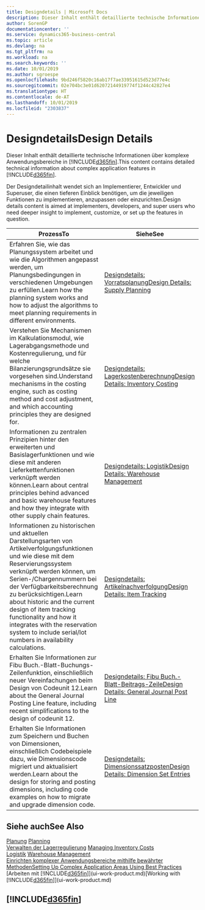```yaml
---
title: Designdetails | Microsoft Docs
description: Dieser Inhalt enthält detaillierte technische Informationen über komplexe Anwendungsbereiche in  Business Central.
author: SorenGP
documentationcenter: ''
ms.service: dynamics365-business-central
ms.topic: article
ms.devlang: na
ms.tgt_pltfrm: na
ms.workload: na
ms.search.keywords: ''
ms.date: 10/01/2019
ms.author: sgroespe
ms.openlocfilehash: 9bd246f5820c16ab17f7ae33951615d523d77e4c
ms.sourcegitcommit: 02e704bc3e01d62072144919774f1244c42827e4
ms.translationtype: HT
ms.contentlocale: de-AT
ms.lasthandoff: 10/01/2019
ms.locfileid: "2303837"
---
```

# <a name="design-details"></a><span data-ttu-id="d13d1-103">Designdetails</span><span class="sxs-lookup"><span data-stu-id="d13d1-103">Design Details</span></span>
<span data-ttu-id="d13d1-104">Dieser Inhalt enthält detaillierte technische Informationen über komplexe Anwendungsbereiche in [!INCLUDE[d365fin](includes/d365fin_md.md)].</span><span class="sxs-lookup"><span data-stu-id="d13d1-104">This content contains detailed technical information about complex application features in [!INCLUDE[d365fin](includes/d365fin_md.md)].</span></span>  

 <span data-ttu-id="d13d1-105">Der Designdetailinhalt wendet sich an Implementierer, Entwickler und Superuser, die einen tieferen Einblick benötigen, um die jeweiligen Funktionen zu implementieren, anzupassen oder einzurichten.</span><span class="sxs-lookup"><span data-stu-id="d13d1-105">Design details content is aimed at implementers, developers, and super users who need deeper insight to implement, customize, or set up the features in question.</span></span>  

|<span data-ttu-id="d13d1-106">**Prozess**</span><span class="sxs-lookup"><span data-stu-id="d13d1-106">**To**</span></span>|<span data-ttu-id="d13d1-107">**Siehe**</span><span class="sxs-lookup"><span data-stu-id="d13d1-107">**See**</span></span>|  
|------------|-------------|  
|<span data-ttu-id="d13d1-108">Erfahren Sie, wie das Planungssystem arbeitet und wie die Algorithmen angepasst werden, um Planungsbedingungen in verschiedenen Umgebungen zu erfüllen.</span><span class="sxs-lookup"><span data-stu-id="d13d1-108">Learn how the planning system works and how to adjust the algorithms to meet planning requirements in different environments.</span></span>|[<span data-ttu-id="d13d1-109">Designdetails: Vorratsplanung</span><span class="sxs-lookup"><span data-stu-id="d13d1-109">Design Details: Supply Planning</span></span>](design-details-supply-planning.md)|  
|<span data-ttu-id="d13d1-110">Verstehen Sie Mechanismen im Kalkulationsmodul, wie Lagerabgangsmethode und Kostenregulierung, und für welche Bilanzierungsgrundsätze sie vorgesehen sind.</span><span class="sxs-lookup"><span data-stu-id="d13d1-110">Understand mechanisms in the costing engine, such as costing method and cost adjustment, and which accounting principles they are designed for.</span></span>|[<span data-ttu-id="d13d1-111">Designdetails: Lagerkostenberechnung</span><span class="sxs-lookup"><span data-stu-id="d13d1-111">Design Details: Inventory Costing</span></span>](design-details-inventory-costing.md)|  
|<span data-ttu-id="d13d1-112">Informationen zu zentralen Prinzipien hinter den erweiterten und Basislagerfunktionen und wie diese mit anderen Lieferkettenfunktionen verknüpft werden können.</span><span class="sxs-lookup"><span data-stu-id="d13d1-112">Learn about central principles behind advanced and basic warehouse features and how they integrate with other supply chain features.</span></span>|[<span data-ttu-id="d13d1-113">Designdetails: Logistik</span><span class="sxs-lookup"><span data-stu-id="d13d1-113">Design Details: Warehouse Management</span></span>](design-details-warehouse-management.md)|  
|<span data-ttu-id="d13d1-114">Informationen zu historischen und aktuellen Darstellungsarten von Artikelverfolgungsfunktionen und wie diese mit dem Reservierungssystem verknüpft werden können, um Serien-/Chargennummern bei der Verfügbarkeitsberechnung zu berücksichtigen.</span><span class="sxs-lookup"><span data-stu-id="d13d1-114">Learn about historic and the current design of item tracking functionality and how it integrates with the reservation system to include serial/lot numbers in availability calculations.</span></span>|[<span data-ttu-id="d13d1-115">Designdetails: Artikelnachverfolgung</span><span class="sxs-lookup"><span data-stu-id="d13d1-115">Design Details: Item Tracking</span></span>](design-details-item-tracking.md)|  
|<span data-ttu-id="d13d1-116">Erhalten Sie Informationen zur Fibu Buch.-Blatt-Buchungs-Zeilenfunktion, einschließlich neuer Vereinfachungen beim Design von Codeunit 12.</span><span class="sxs-lookup"><span data-stu-id="d13d1-116">Learn about the General Journal Posting Line feature, including recent simplifications to the design of codeunit 12.</span></span>|[<span data-ttu-id="d13d1-117">Designdetails: Fibu Buch.-Blatt-Beitrags-Zeile</span><span class="sxs-lookup"><span data-stu-id="d13d1-117">Design Details: General Journal Post Line</span></span>](design-details-general-journal-post-line.md)|
|<span data-ttu-id="d13d1-118">Erhalten Sie Informationen zum Speichern und Buchen von Dimensionen, einschließlich Codebeispiele dazu, wie Dimensionscode migriert und aktualisiert werden.</span><span class="sxs-lookup"><span data-stu-id="d13d1-118">Learn about the design for storing and posting dimensions, including code examples on how to migrate and upgrade dimension code.</span></span>|[<span data-ttu-id="d13d1-119">Designdetails: Dimensionssatzposten</span><span class="sxs-lookup"><span data-stu-id="d13d1-119">Design Details: Dimension Set Entries</span></span>](design-details-dimension-set-entries.md)| 

## <a name="see-also"></a><span data-ttu-id="d13d1-120">Siehe auch</span><span class="sxs-lookup"><span data-stu-id="d13d1-120">See Also</span></span>  
 <span data-ttu-id="d13d1-121">[Planung](production-planning.md) </span><span class="sxs-lookup"><span data-stu-id="d13d1-121">[Planning](production-planning.md) </span></span>  
 <span data-ttu-id="d13d1-122">[Verwalten der Lagerregulierung](finance-manage-inventory-costs.md) </span><span class="sxs-lookup"><span data-stu-id="d13d1-122">[Managing Inventory Costs](finance-manage-inventory-costs.md) </span></span>  
 <span data-ttu-id="d13d1-123">[Logistik](warehouse-manage-warehouse.md) </span><span class="sxs-lookup"><span data-stu-id="d13d1-123">[Warehouse Management](warehouse-manage-warehouse.md) </span></span>  
 [<span data-ttu-id="d13d1-124">Einrichten komplexer Anwendungsbereiche mithilfe bewährter Methoden</span><span class="sxs-lookup"><span data-stu-id="d13d1-124">Setting Up Complex Application Areas Using Best Practices</span></span>](set-up-complex-application-areas-using-best-practices.md)  
 <span data-ttu-id="d13d1-125">[Arbeiten mit [!INCLUDE[d365fin](includes/d365fin_md.md)]](ui-work-product.md)</span><span class="sxs-lookup"><span data-stu-id="d13d1-125">[Working with [!INCLUDE[d365fin](includes/d365fin_md.md)]](ui-work-product.md)</span></span>

 ## [!INCLUDE[d365fin](includes/free_trial_md.md)]  
